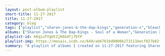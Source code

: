 ```yaml
---
layout: post-album-playlist
short-title: 11-27-2017
title: 11-27-2017
category: blog
tags: ["playlist","sharon-jones-&-the-dap-kings","generation-x","bleached","bad-religion","mrs.-magician","beach-fossils","paul-revere-&-the-raiders","count-five","the-modern-lovers","the-modern-lovers","the-yardbirds","the-detroit-cobras"]
albums: ["Sharon Jones & The Dap-Kings - Soul of a Woman","Generation X - Generation X (2002 Remaster)","Bleached - Welcome the Worms","Bad Religion - Stranger Than Fiction","Mrs. Magician - Bermuda","Beach Fossils - Clash The Truth","Paul Revere & The Raiders - Midnight Ride","Count Five - Psychotic Reaction","The Modern Lovers - Live at the longbranch and more","The Modern Lovers - Precise Modern Lovers Order: Live in Boston, 1971 and Berkeley, 1973","The Yardbirds - Roger The Engineer / Over Under Sideways Down","The Detroit Cobras - The Original Recordings"]
playlist-id: 66qiuTYgUtZjK6G4TjfDfP
playlist-img: https://mosaic.scdn.co/640/ab67616d0000b273111becf027b82fe1840a5e16ab67616d0000b2733e0d0db09194a3d43f1e731dab67616d0000b2734fb0fa40fa551c171c46a6d5ab67616d0000b273bfd1236318a87ad06963ebed
summary: "A playlist of albums I created on 11-27-2017 featuring Sharon Jones & The Dap-Kings, Generation X, Bleached, Bad Religion, Mrs. Magician, Beach Fossils, Paul Revere & The Raiders, Count Five, The Modern Lovers, The Modern Lovers, The Yardbirds, and The Detroit Cobras."
---
```


